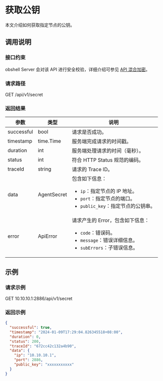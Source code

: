 # 获取公钥

本文介绍如何获取指定节点的公钥。

## 调用说明

### 接口约束

obshell Server 会对该 API 进行安全校验，详细介绍可参见 [API 混合加密](../20.api-hybrid-encryption.md)。

### 请求路径

GET /api/v1/secret

### 返回结果

| 参数 | 类型 | 说明 |
| --- | --- | --- |
| successful | bool | 请求是否成功。 |
| timestamp | time.Time | 服务端完成请求的时间戳。 |
| duration | int | 服务端处理请求的时间（毫秒）。 |
| status | int | 符合 HTTP Status 规范的编码。 |
| traceId | string | 请求的 Trace ID。 |
| data | AgentSecret | 包含如下信息：<ul><li>`ip`：指定节点的 IP 地址。</li><li>`port`：指定节点的端口。</li><li>`public_key`：指定节点的公钥串。</li></ul> |
| error | ApiError | 请求产生的 Error，包含如下信息：<ul><li>`code`：错误码。</li><li>`message`：错误详细信息。</li><li>`subErrors`：子错误信息。</li></ul> |

## 示例

### 请求示例

GET 10.10.10.1:2886/api/v1/secret

### 返回示例

```json
{
  "successful": true,
  "timestamp": "2024-01-09T17:29:04.826345518+08:00",
  "duration": 0,
  "status": 200,
  "traceId": "672cc42c132a4b90",
  "data": {
    "ip": "10.10.10.1",
    "port": 2886,
    "public_key": "xxxxxxxxxxx"
  }
}
```

